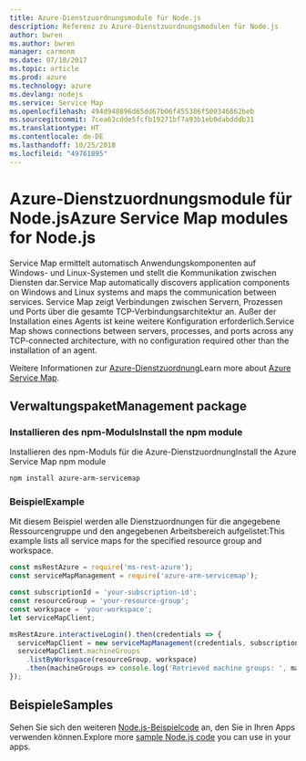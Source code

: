 ```yaml
---
title: Azure-Dienstzuordnungsmodule für Node.js
description: Referenz zu Azure-Dienstzuordnungsmodulen für Node.js
author: bwren
ms.author: bwren
manager: carmonm
ms.date: 07/18/2017
ms.topic: article
ms.prod: azure
ms.technology: azure
ms.devlang: nodejs
ms.service: Service Map
ms.openlocfilehash: 494d948896d65dd67b06f455386f500346862beb
ms.sourcegitcommit: 7cea63cdde5fcfb19271bf7a93b1eb0dabdddb31
ms.translationtype: HT
ms.contentlocale: de-DE
ms.lasthandoff: 10/25/2018
ms.locfileid: "49761895"
---
```

# <a name="azure-service-map-modules-for-nodejs"></a><span data-ttu-id="7d988-103">Azure-Dienstzuordnungsmodule für Node.js</span><span class="sxs-lookup"><span data-stu-id="7d988-103">Azure Service Map modules for Node.js</span></span>

<span data-ttu-id="7d988-104">Service Map ermittelt automatisch Anwendungskomponenten auf Windows- und Linux-Systemen und stellt die Kommunikation zwischen Diensten dar.</span><span class="sxs-lookup"><span data-stu-id="7d988-104">Service Map automatically discovers application components on Windows and Linux systems and maps the communication between services.</span></span> <span data-ttu-id="7d988-105">Service Map zeigt Verbindungen zwischen Servern, Prozessen und Ports über die gesamte TCP-Verbindungsarchitektur an. Außer der Installation eines Agents ist keine weitere Konfiguration erforderlich.</span><span class="sxs-lookup"><span data-stu-id="7d988-105">Service Map shows connections between servers, processes, and ports across any TCP-connected architecture, with no configuration required other than the installation of an agent.</span></span>

<span data-ttu-id="7d988-106">Weitere Informationen zur [Azure-Dienstzuordnung](https://docs.microsoft.com/azure/operations-management-suite/operations-management-suite-service-map)</span><span class="sxs-lookup"><span data-stu-id="7d988-106">Learn more about [Azure Service Map](https://docs.microsoft.com/azure/operations-management-suite/operations-management-suite-service-map).</span></span>

## <a name="management-package"></a><span data-ttu-id="7d988-107">Verwaltungspaket</span><span class="sxs-lookup"><span data-stu-id="7d988-107">Management package</span></span>

### <a name="install-the-npm-module"></a><span data-ttu-id="7d988-108">Installieren des npm-Moduls</span><span class="sxs-lookup"><span data-stu-id="7d988-108">Install the npm module</span></span>

<span data-ttu-id="7d988-109">Installieren des npm-Moduls für die Azure-Dienstzuordnung</span><span class="sxs-lookup"><span data-stu-id="7d988-109">Install the Azure Service Map npm module</span></span>

```bash
npm install azure-arm-servicemap
```

### <a name="example"></a><span data-ttu-id="7d988-110">Beispiel</span><span class="sxs-lookup"><span data-stu-id="7d988-110">Example</span></span>

<span data-ttu-id="7d988-111">Mit diesem Beispiel werden alle Dienstzuordnungen für die angegebene Ressourcengruppe und den angegebenen Arbeitsbereich aufgelistet:</span><span class="sxs-lookup"><span data-stu-id="7d988-111">This example lists all service maps for the specified resource group and workspace.</span></span>

```javascript
const msRestAzure = require('ms-rest-azure');
const serviceMapManagement = require('azure-arm-servicemap');

const subscriptionId = 'your-subscription-id';
const resourceGroup = 'your-resource-group';
const workspace = 'your-workspace';
let serviceMapClient;

msRestAzure.interactiveLogin().then(credentials => {
  serviceMapClient = new serviceMapManagement(credentials, subscriptionId);
  serviceMapClient.machineGroups
    .listByWorkspace(resourceGroup, workspace)
    .then(machineGroups => console.log('Retrieved machine groups: ', machineGroups));
});
```

## <a name="samples"></a><span data-ttu-id="7d988-112">Beispiele</span><span class="sxs-lookup"><span data-stu-id="7d988-112">Samples</span></span>

<span data-ttu-id="7d988-113">Sehen Sie sich den weiteren [Node.js-Beispielcode](https://azure.microsoft.com/resources/samples/?platform=nodejs) an, den Sie in Ihren Apps verwenden können.</span><span class="sxs-lookup"><span data-stu-id="7d988-113">Explore more [sample Node.js code](https://azure.microsoft.com/resources/samples/?platform=nodejs) you can use in your apps.</span></span>
